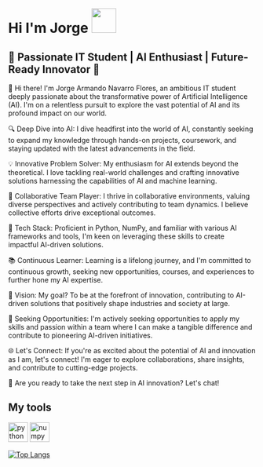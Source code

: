 
<h1>Hi I'm Jorge
<img src="https://raw.githubusercontent.com/iampavangandhi/iampavangandhi/master/gifs/Hi.gif" width="50">
</h1>
<h2>🚀 Passionate IT Student | AI Enthusiast | Future-Ready Innovator 🤖</h2>

👋 Hi there! I'm Jorge Armando Navarro Flores, an ambitious IT student deeply passionate about the transformative power of Artificial Intelligence (AI). I'm on a relentless pursuit to explore the vast potential of AI and its profound impact on our world.

🔍 Deep Dive into AI: I dive headfirst into the world of AI, constantly seeking to expand my knowledge through hands-on projects, coursework, and staying updated with the latest advancements in the field.

💡 Innovative Problem Solver: My enthusiasm for AI extends beyond the theoretical. I love tackling real-world challenges and crafting innovative solutions harnessing the capabilities of AI and machine learning.

🤝 Collaborative Team Player: I thrive in collaborative environments, valuing diverse perspectives and actively contributing to team dynamics. I believe collective efforts drive exceptional outcomes.

🔧 Tech Stack: Proficient in Python, NumPy, and familiar with various AI frameworks and tools, I'm keen on leveraging these skills to create impactful AI-driven solutions.

📚 Continuous Learner: Learning is a lifelong journey, and I'm committed to continuous growth, seeking new opportunities, courses, and experiences to further hone my AI expertise.

🎯 Vision: My goal? To be at the forefront of innovation, contributing to AI-driven solutions that positively shape industries and society at large.

🔑 Seeking Opportunities: I'm actively seeking opportunities to apply my skills and passion within a team where I can make a tangible difference and contribute to pioneering AI-driven initiatives.

🌐 Let's Connect: If you're as excited about the potential of AI and innovation as I am, let's connect! I'm eager to explore collaborations, share insights, and contribute to cutting-edge projects.

🚀 Are you ready to take the next step in AI innovation? Let's chat!

<h2> My tools </h2>
<p>
  
  <img src="https://www.vectorlogo.zone/logos/python/python-icon.svg" alt="python" width="40" height="40"/>
  <img src="https://www.vectorlogo.zone/logos/numpy/numpy-icon.svg" alt="numpy" width="40" height="40"/>
 <!-- <img src="https://upload.wikimedia.org/wikipedia/commons/thumb/2/22/Pandas_mark.svg/1200px-Pandas_mark.svg.png" alt="pandas" width="40" height="40"/>
  <img src="https://blog.kakaocdn.net/dn/4UIIH/btqIH4tfonl/LyCOqYkmqKo1gFrogryni1/img.png" alt="seaborn" width="40" height="40"/>
  <img src="https://upload.wikimedia.org/wikipedia/commons/thumb/0/05/Scikit_learn_logo_small.svg/1200px-Scikit_learn_logo_small.svg.png" alt="selenium" width="75" height="40"/>
  <img src="https://www.vectorlogo.zone/logos/tensorflow/tensorflow-icon.svg" alt="tensorflow" width="40" height="40"/>
  <img src="https://www.vectorlogo.zone/logos/pocoo_flask/pocoo_flask-icon.svg" alt="flask" width="40" height="40"/>
</p> -->

<!-- <img align="left" src="https://github-readme-stats.vercel.app/api/top-langs/?username=jorge-armando-navarro-flores&layout=compact&hide=html,Jupyter Notebook, CMake,Swift,SCSS,CSS" alt="my programming languajes" /> -->


[![Top Langs](https://github-readme-stats.vercel.app/api/top-langs/?username=jorge-armando-navarro-flores&hide=html,CSS,Jupyter%20Notebook,SCSS,CMake&layout=compact)](https://github.com/anuraghazra/github-readme-stats) <br>
<!-- [![Jorge's GitHub stats](https://github-readme-stats.vercel.app/api?username=jorge-armando-navarro-flores)](https://github.com/anuraghazra/github-readme-stats) -->


